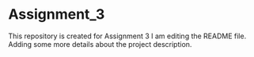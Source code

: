 # Assignment_3
This repository is created for Assignment 3
I am editing the README file. Adding some more details about the project description.
